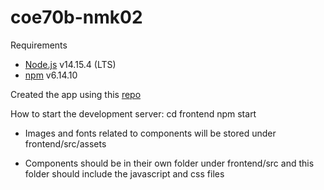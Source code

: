 # coe70b-nmk02

Requirements
- [Node.js](https://nodejs.org/en/) v14.15.4 (LTS)
- [npm]() v6.14.10

Created the app using this [repo](https://github.com/facebook/create-react-app)

How to start the development server:
  cd frontend
  npm start

- Images and fonts related to components will be stored under frontend/src/assets 

- Components should be in their own folder under frontend/src and this folder should include the javascript and css files
